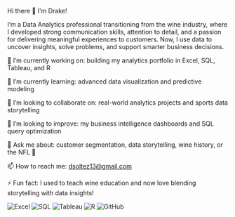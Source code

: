 Hi there 👋 I'm Drake!

I’m a Data Analytics professional transitioning from the wine industry, where I developed strong communication skills, attention to detail, and a passion for delivering meaningful experiences to customers. 
Now, I use data to uncover insights, solve problems, and support smarter business decisions.

🔭 I’m currently working on: building my analytics portfolio in Excel, SQL, Tableau, and R

🌱 I’m currently learning: advanced data visualization and predictive modeling

👯 I’m looking to collaborate on: real-world analytics projects and sports data storytelling

🤔 I’m looking to improve: my business intelligence dashboards and SQL query optimization

💬 Ask me about: customer segmentation, data storytelling, wine history, or the NFL 🏈

📫 How to reach me: dsoltez13@gmail.com

⚡ Fun fact: I used to teach wine education and now love blending storytelling with data insights!

![Excel](https://img.shields.io/badge/Excel-Data%20Analysis-informational?style=flat&logo=microsoft-excel&logoColor=white&color=217346)
![SQL](https://img.shields.io/badge/SQL-Queries-blue)
![Tableau](https://img.shields.io/badge/Tableau-Dashboards-orange)
![R](https://img.shields.io/badge/R-Programming-blue)
![GitHub](https://img.shields.io/badge/GitHub-Version%20Control-black)
